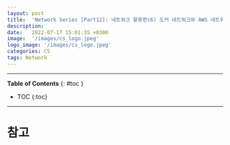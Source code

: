 ```yaml
---
layout: post
title:  'Network Series [Part12]: 네트워크 활용편(6) 도커 네트워크와 AWS 네트워크'
description: 
date:   2022-07-17 15:01:35 +0300
image:  '/images/cs_logo.jpeg'
logo_image: '/images/cs_logo.jpeg'
categories: CS
tags: Network
---
```


---
**Table of Contents**
{: #toc }
*  TOC
{:toc}
---



# 참고
